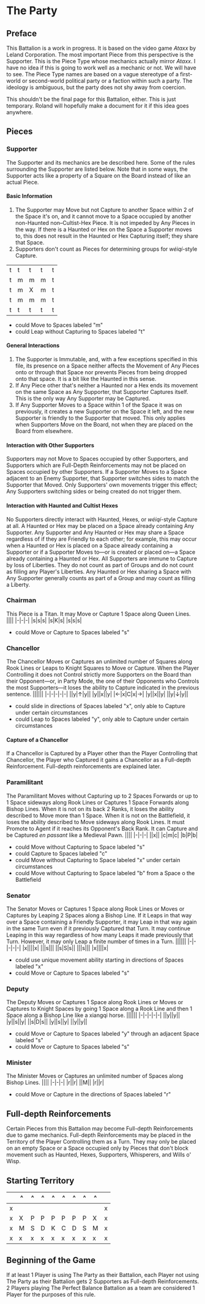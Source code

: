 # The Party
## Preface
This Battalion is a work in progress. It is based on the video game _Ataxx_ by Leland Corporation. The most important Piece from this perspective is the Supporter. This is the Piece Type whose mechanics actually mirror _Ataxx_. I have no idea if this is going to work well as a mechanic or not. We will have to see. The Piece Type names are based on a vague stereotype of a first-world or second-world political party or a faction within such a party. The ideology is ambiguous, but the party does not shy away from coercion.

This shouldn't be the final page for this Battalion, either. This is just temporary. Roland will hopefully make a document for it if this idea goes anywhere.
## Pieces
### Supporter
The Supporter and its mechanics are be described here. Some of the rules surrounding the Supporter are listed below. Note that in some ways, the Supporter acts like a property of a Square on the Board instead of like an actual Piece.
#### Basic Information
1. The Supporter may Move but not Capture to another Space within 2 of the Space it's on, and it cannot move to a Space occupied by another non-Haunted non–Cultist-Hex Piece. It is not impeded by Any Pieces in the way. If there is a Haunted or Hex on the Space a Supporter moves to, this does not result in the Haunted or Hex Capturing itself; they share that Space.
2. Supporters don't count as Pieces for determining groups for _w&#233;iq&#237;_-style Capture.

||||||
|-|-|-|-|-|
|t|t|t|t|t|
|t|m|m|m|t|
|t|m|X|m|t|
|t|m|m|m|t|
|t|t|t|t|t|
* could Move to Spaces labeled "m"
* could Leap without Capturing to Spaces labeled "t"
#### General Interactions
1. The Supporter is Immutable, and, with a few exceptions specified in this file, its presence on a Space neither affects the Movement of Any Pieces onto or through that Space nor prevents Pieces from being dropped onto that space. It is a bit like the Haunted in this sense.
2. If Any Piece other that's neither a Haunted nor a Hex ends its movement on the same Space as Any Supporter, that Supporter Captures itself. This is the only way Any Supporter may be Captured.
3. If Any Supporter Moves to a Space within 1 of the Space it was on previously, it creates a new Supporter on the Space it left, and the new Supporter is friendly to the Supporter that moved. This only applies when Supporters Move on the Board, not when they are placed on the Board from elsewhere. 
#### Interaction with Other Supporters
Supporters may not Move to Spaces occupied by other Supporters, and Supporters which are Full-Depth Reinforcements may not be placed on Spaces occupied by other Supporters. If a Supporter Moves to a Space adjacent to an Enemy Supporter, that Supporter switches sides to match the Supporter that Moved. Only Supporters' own movements trigger this effect; Any Supporters switching sides or being created do not trigger them.
#### Interaction with Haunted and Cultist Hexes
No Supporters directly interact with Haunted, Hexes, or _w&#233;iq&#237;_-style Capture at all. A Haunted or Hex may be placed on a Space already containing Any Supporter. Any Supporter and Any Haunted or Hex may share a Space regardless of if they are Friendly to each other; for example, this may occur when a Haunted or Hex is placed on a Space already containing a Supporter or if a Supporter Moves to&#x2014;or is created or placed on&#x2014;a Space already containing a Haunted or Hex. All Supporters are immune to Capture by loss of Liberties. They do not count as part of Groups and do not count as filling any Player's Liberties. Any Haunted or Hex sharing a Space with Any Supporter generally counts as part of a Group and may count as filling a Liberty.
### Chairman
This Piece is a Titan. It may Move or Capture 1 Space along Queen Lines.
||||
|-|-|-|
|s|s|s|
|s|K|s|
|s|s|s|
* could Move or Capture to Spaces labeled "s"
### Chancellor
The Chancellor Moves or Captures an unlimited number of Squares along Rook Lines or Leaps to Knight Squares to Move or Capture. When the Player Controlling it does not Control strictly more Supporters on the Board than their Opponent&#x2014;or, in Party Mode, the one of their Opponents who Controls the most Supporters&#x2014;it loses the ability to Capture indicated in the previous sentence.
||||||
|-|-|-|-|-|
||y|&#x2191;|y||
|y||x||y|
|&#x2190;|x|C|x|&#x2192;|
|y||x||y|
||y|&#x2193;|y||
* could slide in directions of Spaces labeled "x", only able to Capture under certain circumstances
* could Leap to Spaces labeled "y", only able to Capture under certain circumstances
#### Capture of a Chancellor
If a Chancellor is Captured by a Player other than the Player Controlling that Chancellor, the Player who Captured it gains a Chancellor as a Full-depth Reinforcement. Full-depth reinforcements are explained later.
### Paramilitant
The Paramilitant Moves without Capturing up to 2 Spaces Forwards or up to 1 Space sideways along Rook Lines or Captures 1 Space Forwards along Bishop Lines. When it is not on its back 2 Ranks, it loses the ability described to Move more than 1 Space. When it is not on the Battlefield, it loses the ability described to Move sideways along Rook Lines. It must Promote to Agent if it reaches its Opponent's Back Rank. It can Capture and be Captured *en passant* like a Medieval Pawn.
||||
|-|-|-|
||x||
|c|m|c|
|b|P|b|
* could Move without Capturing to Space labeled "s"
* could Capture to Spaces labeled "c"
* could Move without Capturing to Space labeled "x" under certain circumstances
* could Move without Capturing to Space labeled "b" from a Space o the Battlefield
### Senator
The Senator Moves or Captures 1 Space along Rook Lines or Moves or Captures by Leaping 2 Spaces along a Bishop Line. If it Leaps in that way over a Space containing a Friendly Supporter, it may Leap in that way again in the same Turn even if it previously Captured that Turn. It may continue Leaping in this way regardless of how many Leaps it made previously that Turn. However, it may only Leap a finite number of times in a Turn.
||||||
|-|-|-|-|-|
|x||||x|
|||s|||
||s|S|s||
|||s|||
|x||||x|
* could use unique movement ability starting in directions of Spaces labeled "x"
* could Move or Capture to Spaces labeled "s"
### Deputy
The Deputy Moves or Captures 1 Space along Rook Lines or Moves or Captures to Knight Spaces by going 1 Space along a Rook Line and then 1 Space along a Bishop Line like a xiangqi horse.
||||||
|-|-|-|-|-|
||y||y||
|y||s||y|
||s|D|s||
|y||s||y|
||y||y||
* could Move or Capture to Spaces labeled "y" through an adjacent Space labeled "s"
* could Move or Capture to Spaces labeled "s"
### Minister
The Minister Moves or Captures an unlimited number of Spaces along Bishop Lines.
||||
|-|-|-|
|r||r|
||M||
|r||r|
* could Move or Capture in the directions of Spaces labeled "r"
## Full-depth Reinforcements
Certain Pieces from this Battalion may become Full-depth Reinforcements due to game mechanics. Full-depth Reinforcements may be placed in the Territory of the Player Controlling them as a Turn. They may only be placed on an empty Space or a Space occupied only by Pieces that don't block movement such as Haunted, Hexes, Supporters, Whisperers, and Wills o' Wisp.
## Starting Territory
||^|^|^|^|^|^|^|^||
|-|-|-|-|-|-|-|-|-|-|
|x|||||||||x|
|x|X|P|P|P|P|P|P|X|x|
|x|M|S|D|K|C|D|S|M|x|
|x|x|x|x|x|x|x|x|x|x|
## Beginning of the Game
If at least 1 Player is using The Party as their Battalion, each Player not using The Party as their Battalion gets 2 Supporters as Full-depth Reinforcements. 2 Players playing The Perfect Balance Battalion as a team are considered 1 Player for the purposes of this rule.

